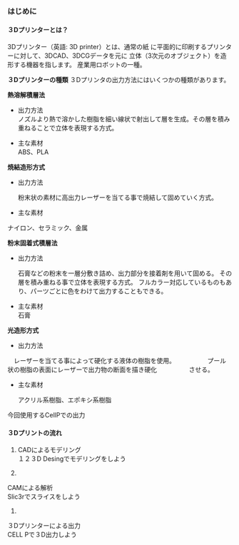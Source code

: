 ### はじめに

#### ３Dプリンターとは？

3Dプリンター（英語: 3D printer）とは、通常の紙
に平面的に印刷するプリンターに対して、3DCAD、3DCGデータを元に
立体（3次元のオブジェクト）を造形する機器を指します。
 産業用ロボットの一種。 


**３Dプリンターの種類**
３Dプリンタの出力方法にはいくつかの種類があります。

**熱溶解積層法**
* 出力方法</br>
  ノズルより熱で溶かした樹脂を細い線状で射出して層を生成。その層を積み重ねることで立体を表現する方式。

* 主な素材
  </br>ABS、PLA

**焼結造形方式**
* 出力方法

  粉末状の素材に高出力レーザーを当てる事で焼結して固めていく方式。
* 主な素材

 ナイロン、セラミック、金属

**粉末固着式積層法**
* 出力方法

  石膏などの粉末を一層分敷き詰め、出力部分を接着剤を用いて固める。
  その層を積み重ねる事で立体を表現する方式。
  フルカラー対応しているものもあり、パーツごとに色をわけて出力することもできる。

* 主な素材
  </br>石膏

**光造形方式**
* 出力方法

　レーザーを当てる事によって硬化する液体の樹脂を使用。
　
　
　
　プール状の樹脂の表面にレーザーで出力物の断面を描き硬化
　
　
　
　させる。

* 主な素材

  アクリル系樹脂、エポキシ系樹脂



今回使用するCellPでの出力




#### ３Dプリントの流れ


1. CADによるモデリング<br>
   １２３D Desingでモデリングをしよう

1. 
CAMによる解析<br>
Slic3rでスライスをしよう

1. 
３Dプリンターによる出力<br>
CELL Pで３D出力しよう
